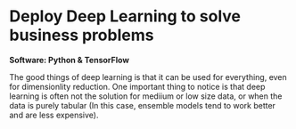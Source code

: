 # Deploy Deep Learning to solve business problems 

**Software: Python & TensorFlow**

The good things of deep learning is that it can be used for everything, even for dimensionlity reduction. One important thing to notice is that deep learning is often not the solution 
for mediium or low size data, or when the data is purely tabular (In this case, ensemble models tend to work better and are less expensive).





